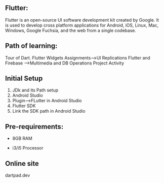 ## Flutter:
Flutter is an open-source UI software development kit created by Google. It is used to develop cross platform applications for Android, iOS, Linux, Mac, Windows, Google Fuchsia, and the web from a single codebase. 

## Path of learning:

Tour of Dart. 
Flutter Widgets
Assignments-->UI Replications
Flutter and Firebase -->Multimedia and DB Operations
Project Activity

## Initial Setup

1. JDk and its Path setup
2. Android Studio
3. Plugin-->FLutter in Android Studio
4. Flutter SDK
5. Link the SDK path in Android Studio

## Pre-requirements:

- 8GB RAM

- i3/i5 Processor

## Online site

dartpad.dev


